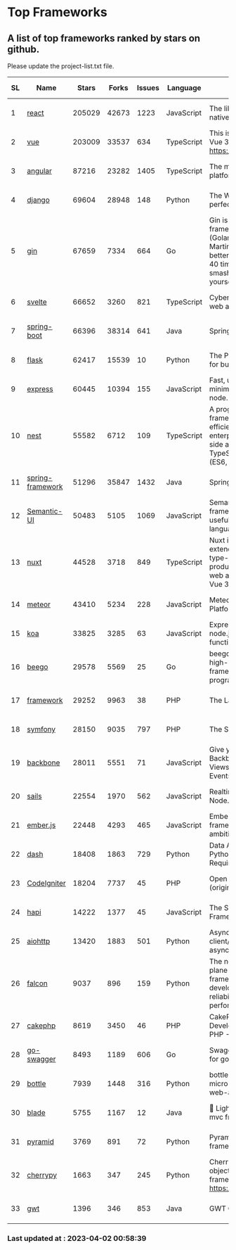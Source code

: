 # Top Frameworks
## A list of top frameworks ranked by stars on github.  
Please update the project-list.txt file.

| SL| Name  | Stars| Forks| Issues | Language | Description | Last Commit |
| --| ------| -----| ---- | ------ | -------- | ----------- | ----------- |
| 1 | [react](https://github.com/facebook/react) | 205029 | 42673 | 1223 | JavaScript | The library for web and native user interfaces | 2023-03-31 19:45:45 |
| 2 | [vue](https://github.com/vuejs/vue) | 203009 | 33537 | 634 | TypeScript | This is the repo for Vue 2. For Vue 3, go to https://github.com/vuejs/core | 2023-02-04 18:16:38 |
| 3 | [angular](https://github.com/angular/angular) | 87216 | 23282 | 1405 | TypeScript | The modern web developer’s platform | 2023-04-01 00:04:01 |
| 4 | [django](https://github.com/django/django) | 69604 | 28948 | 148 | Python | The Web framework for perfectionists with deadlines. | 2023-03-30 09:42:10 |
| 5 | [gin](https://github.com/gin-gonic/gin) | 67659 | 7334 | 664 | Go | Gin is a HTTP web framework written in Go (Golang). It features a Martini-like API with much better performance -- up to 40 times faster. If you need smashing performance, get yourself some Gin. | 2023-03-02 00:12:20 |
| 6 | [svelte](https://github.com/sveltejs/svelte) | 66652 | 3260 | 821 | TypeScript | Cybernetically enhanced web apps | 2023-03-30 21:48:10 |
| 7 | [spring-boot](https://github.com/spring-projects/spring-boot) | 66396 | 38314 | 641 | Java | Spring Boot | 2023-03-28 13:57:16 |
| 8 | [flask](https://github.com/pallets/flask) | 62417 | 15539 | 10 | Python | The Python micro framework for building web applications. | 2023-03-11 16:34:56 |
| 9 | [express](https://github.com/expressjs/express) | 60445 | 10394 | 155 | JavaScript | Fast, unopinionated, minimalist web framework for node. | 2023-02-26 18:34:32 |
| 10 | [nest](https://github.com/nestjs/nest) | 55582 | 6712 | 109 | TypeScript | A progressive Node.js framework for building efficient, scalable, and enterprise-grade server-side applications on top of TypeScript & JavaScript (ES6, ES7, ES8) 🚀 | 2023-03-30 06:44:57 |
| 11 | [spring-framework](https://github.com/spring-projects/spring-framework) | 51296 | 35847 | 1432 | Java | Spring Framework | 2023-04-01 16:36:56 |
| 12 | [Semantic-UI](https://github.com/Semantic-Org/Semantic-UI) | 50483 | 5105 | 1069 | JavaScript | Semantic is a UI component framework based around useful principles from natural language. | 2023-01-11 17:05:32 |
| 13 | [nuxt](https://github.com/nuxt/nuxt) | 44528 | 3718 | 849 | TypeScript | Nuxt is an intuitive and extendable way to create type-safe, performant and production-grade full-stack web apps and websites with Vue 3. | 2023-04-01 11:12:34 |
| 14 | [meteor](https://github.com/meteor/meteor) | 43410 | 5234 | 228 | JavaScript | Meteor, the JavaScript App Platform | 2023-03-10 20:58:10 |
| 15 | [koa](https://github.com/koajs/koa) | 33825 | 3285 | 63 | JavaScript | Expressive middleware for node.js using ES2017 async functions | 2023-01-02 06:55:07 |
| 16 | [beego](https://github.com/beego/beego) | 29578 | 5569 | 25 | Go | beego is an open-source, high-performance web framework for the Go programming language. | 2023-03-09 07:19:01 |
| 17 | [framework](https://github.com/laravel/framework) | 29252 | 9963 | 38 | PHP | The Laravel Framework. | 2023-03-31 12:55:20 |
| 18 | [symfony](https://github.com/symfony/symfony) | 28150 | 9035 | 797 | PHP | The Symfony PHP framework | 2023-04-01 16:53:17 |
| 19 | [backbone](https://github.com/jashkenas/backbone) | 28011 | 5551 | 71 | JavaScript | Give your JS App some Backbone with Models, Views, Collections, and Events | 2023-01-04 11:09:21 |
| 20 | [sails](https://github.com/balderdashy/sails) | 22554 | 1970 | 562 | JavaScript | Realtime MVC Framework for Node.js | 2023-02-17 22:35:42 |
| 21 | [ember.js](https://github.com/emberjs/ember.js) | 22448 | 4293 | 465 | JavaScript | Ember.js - A JavaScript framework for creating ambitious web applications | 2023-03-22 16:50:05 |
| 22 | [dash](https://github.com/plotly/dash) | 18408 | 1863 | 729 | Python | Data Apps & Dashboards for Python. No JavaScript Required. | 2023-03-29 17:58:50 |
| 23 | [CodeIgniter](https://github.com/bcit-ci/CodeIgniter) | 18204 | 7737 | 45 | PHP | Open Source PHP Framework (originally from EllisLab) | 2023-03-22 00:03:09 |
| 24 | [hapi](https://github.com/hapijs/hapi) | 14222 | 1377 | 45 | JavaScript | The Simple, Secure Framework Developers Trust | 2023-03-27 19:45:44 |
| 25 | [aiohttp](https://github.com/aio-libs/aiohttp) | 13420 | 1883 | 501 | Python | Asynchronous HTTP client/server framework for asyncio and Python | 2023-03-29 18:05:39 |
| 26 | [falcon](https://github.com/falconry/falcon) | 9037 | 896 | 159 | Python | The no-magic web data plane API and microservices framework for Python developers, with a focus on reliability, correctness, and performance at scale. | 2023-01-18 20:42:26 |
| 27 | [cakephp](https://github.com/cakephp/cakephp) | 8619 | 3450 | 46 | PHP | CakePHP: The Rapid Development Framework for PHP - Official Repository | 2023-04-01 12:37:48 |
| 28 | [go-swagger](https://github.com/go-swagger/go-swagger) | 8493 | 1189 | 606 | Go | Swagger 2.0 implementation for go | 2023-02-04 17:37:23 |
| 29 | [bottle](https://github.com/bottlepy/bottle) | 7939 | 1448 | 316 | Python | bottle.py is a fast and simple micro-framework for python web-applications. | 2022-09-05 15:24:52 |
| 30 | [blade](https://github.com/lets-blade/blade) | 5755 | 1167 | 12 | Java | :rocket: Lightning fast and elegant mvc framework for Java8 | 2022-05-10 12:38:06 |
| 31 | [pyramid](https://github.com/Pylons/pyramid) | 3769 | 891 | 72 | Python | Pyramid - A Python web framework | 2023-02-16 13:50:59 |
| 32 | [cherrypy](https://github.com/cherrypy/cherrypy) | 1663 | 347 | 245 | Python | CherryPy is a pythonic, object-oriented HTTP framework.      https://cherrypy.dev | 2023-04-01 23:50:27 |
| 33 | [gwt](https://github.com/gwtproject/gwt) | 1396 | 346 | 853 | Java | GWT Open Source Project | 2023-03-26 19:55:05 |

### Last updated at : 2023-04-02 00:58:39
